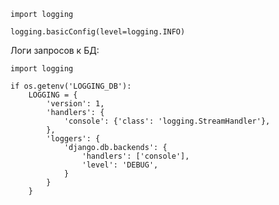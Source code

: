 ```cfgrlanguage
import logging
```
```cfgrlanguage
logging.basicConfig(level=logging.INFO)
```

Логи запросов к БД:
```cfgrlanguage
import logging

if os.getenv('LOGGING_DB'):
    LOGGING = {
        'version': 1,
        'handlers': {
            'console': {'class': 'logging.StreamHandler'},
        },
        'loggers': {
            'django.db.backends': {
                'handlers': ['console'],
                'level': 'DEBUG',
            }
        }
    }
```